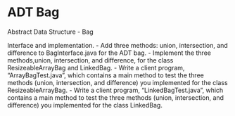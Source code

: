ADT Bag
=============

Abstract Data Structure - Bag

Interface and implementation.
    - Add three methods: union, intersection, and difference to BagInterface.java for the ADT bag.
    - Implement the three methods,union, intersection, and difference, for the class ResizeableArrayBag and LinkedBag.
    - Write a client program, “ArrayBagTest.java”, which contains a main method to test  the  three  methods
      (union, intersection, and difference) you implemented for the  class ResizeableArrayBag.
    - Write a client program, “LinkedBagTest.java”, which contains a main method to test  the  three  methods
      (union, intersection, and difference) you implemented for the  class LinkedBag.